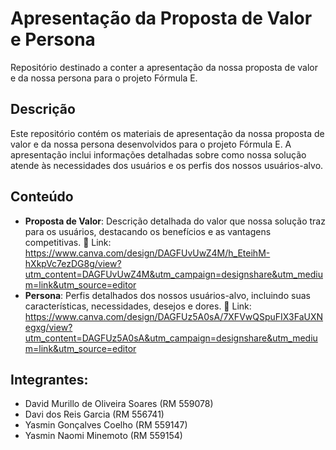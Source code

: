 # Apresentação da Proposta de Valor e Persona

Repositório destinado a conter a apresentação da nossa proposta de valor e da nossa persona para o projeto Fórmula E.

## Descrição

Este repositório contém os materiais de apresentação da nossa proposta de valor e da nossa persona desenvolvidos para o projeto Fórmula E. A apresentação inclui informações detalhadas sobre como nossa solução atende às necessidades dos usuários e os perfis dos nossos usuários-alvo.

## Conteúdo

- **Proposta de Valor**: Descrição detalhada do valor que nossa solução traz para os usuários, destacando os benefícios e as vantagens competitivas.
🔗 Link: https://www.canva.com/design/DAGFUvUwZ4M/h_EteihM-hXkpVc7ezDG8g/view?utm_content=DAGFUvUwZ4M&utm_campaign=designshare&utm_medium=link&utm_source=editor
- **Persona**: Perfis detalhados dos nossos usuários-alvo, incluindo suas características, necessidades, desejos e dores.
🔗 Link: https://www.canva.com/design/DAGFUz5A0sA/7XFVwQSpuFIX3FaUXNegxg/view?utm_content=DAGFUz5A0sA&utm_campaign=designshare&utm_medium=link&utm_source=editor

## Integrantes:

- David Murillo de Oliveira Soares (RM 559078)
- Davi dos Reis Garcia (RM 556741)
- Yasmin Gonçalves Coelho (RM 559147)
- Yasmin Naomi Minemoto (RM 559154)
